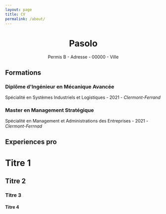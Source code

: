 ```yaml
---
layout: page
title: CV
permalink: /about/
---
```

<h1 style="text-align: center;"> Pasolo </h1>
<p style="text-align: center;">Permis B - Adresse - 00000 - Ville </p>
  
## Formations
### Diplôme d'Ingénieur en Mécanique Avancée
Spécialité en Systèmes Industriels et Logistiques - 2021 - *Clermont-Ferrand*
### Master en Management Stratégique
Spécialité en Management et Administrations des Entreprises - 2021 - *Clermont-Ferrnad* 
  
## Experiences pro



# Titre 1
## Titre 2
### Titre 3
#### Titre 4

